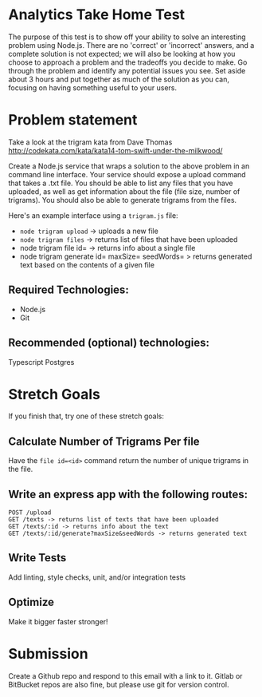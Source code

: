 # Analytics Take Home Test

The purpose of this test is to show off your ability to solve an interesting problem using Node.js. There are no 'correct' or 'incorrect' answers, and a complete solution is not expected; we will also be looking at how you choose to approach a problem and the tradeoffs you decide to make. Go through the problem and identify any potential issues you see. Set aside about 3 hours and put together as much of the solution as you can, focusing on having something useful to your users.

# Problem statement

Take a look at the trigram kata from Dave Thomas http://codekata.com/kata/kata14-tom-swift-under-the-milkwood/

Create a Node.js service that wraps a solution to the above problem in an command line interface. Your service should expose a upload command that takes a .txt file. You should be able to list any files that you have uploaded, as well as get information about the file (file size, number of trigrams). You should also be able to generate trigrams from the files.

Here's an example interface using a `trigram.js` file:
* `node trigram upload` -> uploads a new file
* `node trigram files` -> returns list of files that have been uploaded   
* node trigram file id=<id> -> returns info about a single file
* node trigram generate id=<file-id> maxSize=<size> seedWords=<words> > returns generated text based on the contents of a given file

## Required Technologies:
* Node.js
* Git

## Recommended (optional) technologies:
Typescript
Postgres  

# Stretch Goals

If you finish that, try one of these stretch goals:

## Calculate Number of Trigrams Per file
Have the `file id=<id>` command return the number of unique trigrams in the file.

## Write an express app with the following routes:
```
POST /upload
GET /texts -> returns list of texts that have been uploaded
GET /texts/:id -> returns info about the text
GET /texts/:id/generate?maxSize&seedWords -> returns generated text
```

## Write Tests
Add linting, style checks, unit, and/or integration tests

## Optimize
Make it bigger faster stronger!

# Submission
Create a Github repo and respond to this email with a link to it. Gitlab or BitBucket repos are also fine, but please use git for version control.

